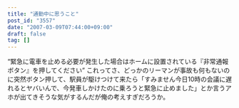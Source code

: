 ```yaml
---
title: "通勤中に思うこと"
post_id: "3557"
date: "2007-03-09T07:44:00+09:00"
draft: false
tag: []
---
```



“緊急に電車を止める必要が発生した場合はホームに設置されている『非常通報ボタン』を押してください” これってさ、どっかのリーマンが事故も何もないのに突然ボタン押して、駅員が駆けつけて来たら「すみません今日10時の会議に遅れるとヤバいんで、今発車しかけたのに乗ろうと緊急に止めました」とか言うアホが出てきそうな気がするんだが俺の考えすぎだろうか。
